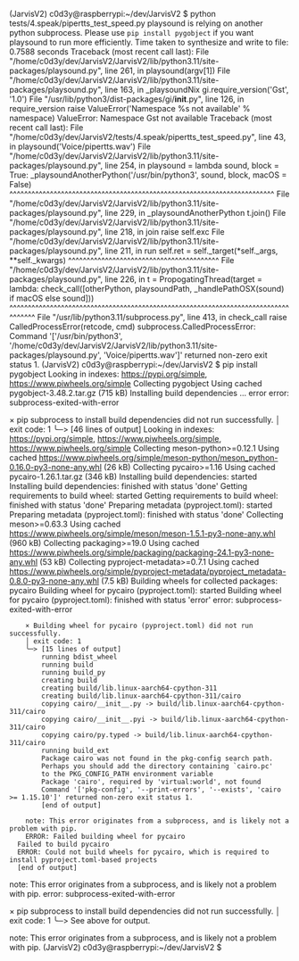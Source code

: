 (JarvisV2) c0d3y@raspberrypi:~/dev/JarvisV2 $ python tests/4.speak/pipertts_test_speed.py 
playsound is relying on another python subprocess. Please use `pip install pygobject` if you want playsound to run more efficiently.
Time taken to synthesize and write to file: 0.7588 seconds
Traceback (most recent call last):
  File "/home/c0d3y/dev/JarvisV2/JarvisV2/lib/python3.11/site-packages/playsound.py", line 261, in <module>
    playsound(argv[1])
  File "/home/c0d3y/dev/JarvisV2/JarvisV2/lib/python3.11/site-packages/playsound.py", line 163, in _playsoundNix
    gi.require_version('Gst', '1.0')
  File "/usr/lib/python3/dist-packages/gi/__init__.py", line 126, in require_version
    raise ValueError('Namespace %s not available' % namespace)
ValueError: Namespace Gst not available
Traceback (most recent call last):
  File "/home/c0d3y/dev/JarvisV2/tests/4.speak/pipertts_test_speed.py", line 43, in <module>
    playsound('Voice/pipertts.wav')
  File "/home/c0d3y/dev/JarvisV2/JarvisV2/lib/python3.11/site-packages/playsound.py", line 254, in <lambda>
    playsound = lambda sound, block = True: _playsoundAnotherPython('/usr/bin/python3', sound, block, macOS = False)
                                            ^^^^^^^^^^^^^^^^^^^^^^^^^^^^^^^^^^^^^^^^^^^^^^^^^^^^^^^^^^^^^^^^^^^^^^^^
  File "/home/c0d3y/dev/JarvisV2/JarvisV2/lib/python3.11/site-packages/playsound.py", line 229, in _playsoundAnotherPython
    t.join()
  File "/home/c0d3y/dev/JarvisV2/JarvisV2/lib/python3.11/site-packages/playsound.py", line 218, in join
    raise self.exc
  File "/home/c0d3y/dev/JarvisV2/JarvisV2/lib/python3.11/site-packages/playsound.py", line 211, in run
    self.ret = self._target(*self._args, **self._kwargs)
               ^^^^^^^^^^^^^^^^^^^^^^^^^^^^^^^^^^^^^^^^^
  File "/home/c0d3y/dev/JarvisV2/JarvisV2/lib/python3.11/site-packages/playsound.py", line 226, in <lambda>
    t = PropogatingThread(target = lambda: check_call([otherPython, playsoundPath, _handlePathOSX(sound) if macOS else sound]))
                                           ^^^^^^^^^^^^^^^^^^^^^^^^^^^^^^^^^^^^^^^^^^^^^^^^^^^^^^^^^^^^^^^^^^^^^^^^^^^^^^^^^^^
  File "/usr/lib/python3.11/subprocess.py", line 413, in check_call
    raise CalledProcessError(retcode, cmd)
subprocess.CalledProcessError: Command '['/usr/bin/python3', '/home/c0d3y/dev/JarvisV2/JarvisV2/lib/python3.11/site-packages/playsound.py', 'Voice/pipertts.wav']' returned non-zero exit status 1.
(JarvisV2) c0d3y@raspberrypi:~/dev/JarvisV2 $ pip install pygobject
Looking in indexes: https://pypi.org/simple, https://www.piwheels.org/simple
Collecting pygobject
  Using cached pygobject-3.48.2.tar.gz (715 kB)
  Installing build dependencies ... error
  error: subprocess-exited-with-error
  
  × pip subprocess to install build dependencies did not run successfully.
  │ exit code: 1
  ╰─> [46 lines of output]
      Looking in indexes: https://pypi.org/simple, https://www.piwheels.org/simple, https://www.piwheels.org/simple
      Collecting meson-python>=0.12.1
        Using cached https://www.piwheels.org/simple/meson-python/meson_python-0.16.0-py3-none-any.whl (26 kB)
      Collecting pycairo>=1.16
        Using cached pycairo-1.26.1.tar.gz (346 kB)
        Installing build dependencies: started
        Installing build dependencies: finished with status 'done'
        Getting requirements to build wheel: started
        Getting requirements to build wheel: finished with status 'done'
        Preparing metadata (pyproject.toml): started
        Preparing metadata (pyproject.toml): finished with status 'done'
      Collecting meson>=0.63.3
        Using cached https://www.piwheels.org/simple/meson/meson-1.5.1-py3-none-any.whl (960 kB)
      Collecting packaging>=19.0
        Using cached https://www.piwheels.org/simple/packaging/packaging-24.1-py3-none-any.whl (53 kB)
      Collecting pyproject-metadata>=0.7.1
        Using cached https://www.piwheels.org/simple/pyproject-metadata/pyproject_metadata-0.8.0-py3-none-any.whl (7.5 kB)
      Building wheels for collected packages: pycairo
        Building wheel for pycairo (pyproject.toml): started
        Building wheel for pycairo (pyproject.toml): finished with status 'error'
        error: subprocess-exited-with-error
      
        × Building wheel for pycairo (pyproject.toml) did not run successfully.
        │ exit code: 1
        ╰─> [15 lines of output]
            running bdist_wheel
            running build
            running build_py
            creating build
            creating build/lib.linux-aarch64-cpython-311
            creating build/lib.linux-aarch64-cpython-311/cairo
            copying cairo/__init__.py -> build/lib.linux-aarch64-cpython-311/cairo
            copying cairo/__init__.pyi -> build/lib.linux-aarch64-cpython-311/cairo
            copying cairo/py.typed -> build/lib.linux-aarch64-cpython-311/cairo
            running build_ext
            Package cairo was not found in the pkg-config search path.
            Perhaps you should add the directory containing `cairo.pc'
            to the PKG_CONFIG_PATH environment variable
            Package 'cairo', required by 'virtual:world', not found
            Command '['pkg-config', '--print-errors', '--exists', 'cairo >= 1.15.10']' returned non-zero exit status 1.
            [end of output]
      
        note: This error originates from a subprocess, and is likely not a problem with pip.
        ERROR: Failed building wheel for pycairo
      Failed to build pycairo
      ERROR: Could not build wheels for pycairo, which is required to install pyproject.toml-based projects
      [end of output]
  
  note: This error originates from a subprocess, and is likely not a problem with pip.
error: subprocess-exited-with-error

× pip subprocess to install build dependencies did not run successfully.
│ exit code: 1
╰─> See above for output.



note: This error originates from a subprocess, and is likely not a problem with pip.
(JarvisV2) c0d3y@raspberrypi:~/dev/JarvisV2 $ 